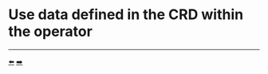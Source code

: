 # Use data defined in the CRD within the operator


<hr>
<a href="../05-understand-the-new-operator-by-adding-logs/">⬅️</a>
<a href="../07-deploy-your-website-from-the-operator/">➡️</a>
